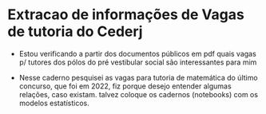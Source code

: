 # Extracao de informações de Vagas de tutoria do Cederj
* Estou verificando a partir dos documentos públicos em pdf quais vagas p/ tutores dos pólos do pré vestibular social são interessantes para mim

* Nesse caderno pesquisei as vagas para tutoria de matemática do último concurso, que foi em 2022, fiz porque desejo entender algumas relações, caso existam. talvez coloque os cadernos (notebooks) com os modelos estatísticos.
